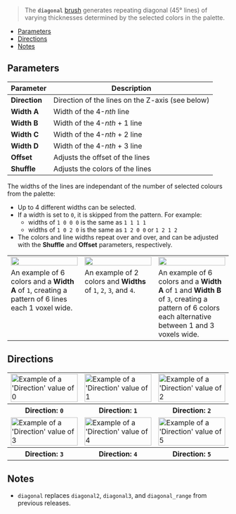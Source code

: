 > The **`diagonal`** [brush](Brush-Shaders) generates repeating diagonal (45° lines) of varying thicknesses determined by the selected colors in the palette.

<!-- TOC -->
- [Parameters](#parameters)
- [Directions](#directions)
- [Notes](#notes)

## Parameters

Parameter | Description
--------- | -----------
**Direction** | Direction of the lines on the Z-axis (see below)
**Width A** | Width of the 4-<em>nth</em> line
**Width B** | Width of the 4-<em>nth</em> + 1 line
**Width C** | Width of the 4-<em>nth</em> + 2 line
**Width D** | Width of the 4-<em>nth</em> + 3 line
**Offset** | Adjusts the offset of the lines
**Shuffle** | Adjusts the colors of the lines

The widths of the lines are independant of the number of selected colours from the palette:

- Up to 4 different widths can be selected.
- If a width is set to `0`, it is skipped from the pattern. For example:
	- widths of `1 0 0 0` is the same as `1 1 1 1`
	- widths of `1 0 2 0` is the same as `1 2 0 0` or `1 2 1 2`
- The colors and line widths repeat over and over, and can be adjusted with the **Shuffle** and **Offset** parameters, respectively.

<!-- SAMPLE diagonal_examples 3 -->
<table>
	<tr>
		<td width="33.33%"><img width="100%" src="https://s3.amazonaws.com/misc.lachlanmcdonald.com/magicavoxel-shaders/0.11.0/diagonal_1_0_0_0.png" alt=""></td>
		<td width="33.33%"><img width="100%" src="https://s3.amazonaws.com/misc.lachlanmcdonald.com/magicavoxel-shaders/0.11.0/diagonal_1_2_3_4.png" alt=""></td>
		<td width="33.33%"><img width="100%" src="https://s3.amazonaws.com/misc.lachlanmcdonald.com/magicavoxel-shaders/0.11.0/diagonal_1_3_0_0.png" alt=""></td>
	</tr>
	<tr>
		<td valign="top">An example of 6 colors and a <strong>Width A</strong> of <code>1</code>, creating a pattern of 6 lines each 1 voxel wide.</td>
		<td valign="top">An example of 2 colors and <strong>Widths</strong> of <code>1</code>, <code>2</code>, <code>3</code>, and <code>4</code>.</td>
		<td valign="top">An example of 6 colors and a <strong>Width A</strong> of <code>1</code> and <strong>Width B</strong> of <code>3</code>, creating a pattern of 6 colors each alternative between 1 and 3 voxels wide.</td>
	</tr>
</table>
<!-- END -->

## Directions

<!-- SAMPLE diagonal_directions 3 -->
<table>
	<tr>
		<td width="33.33%"><img width="100%" src="https://s3.amazonaws.com/misc.lachlanmcdonald.com/magicavoxel-shaders/0.10.4/diagonal3_direction0.png" alt="Example of a 'Direction' value of 0"></td>
		<td width="33.33%"><img width="100%" src="https://s3.amazonaws.com/misc.lachlanmcdonald.com/magicavoxel-shaders/0.10.4/diagonal3_direction1.png" alt="Example of a 'Direction' value of 1"></td>
		<td width="33.33%"><img width="100%" src="https://s3.amazonaws.com/misc.lachlanmcdonald.com/magicavoxel-shaders/0.10.4/diagonal3_direction2.png" alt="Example of a 'Direction' value of 2"></td>
	</tr>
	<tr>
		<th>Direction: <code>0</code></th>
		<th>Direction: <code>1</code></th>
		<th>Direction: <code>2</code></th>
	</tr>
	<tr>
		<td width="33.33%"><img width="100%" src="https://s3.amazonaws.com/misc.lachlanmcdonald.com/magicavoxel-shaders/0.10.4/diagonal3_direction3.png" alt="Example of a 'Direction' value of 3"></td>
		<td width="33.33%"><img width="100%" src="https://s3.amazonaws.com/misc.lachlanmcdonald.com/magicavoxel-shaders/0.10.4/diagonal3_direction4.png" alt="Example of a 'Direction' value of 4"></td>
		<td width="33.33%"><img width="100%" src="https://s3.amazonaws.com/misc.lachlanmcdonald.com/magicavoxel-shaders/0.10.4/diagonal3_direction5.png" alt="Example of a 'Direction' value of 5"></td>
	</tr>
	<tr>
		<th>Direction: <code>3</code></th>
		<th>Direction: <code>4</code></th>
		<th>Direction: <code>5</code></th>
	</tr>
</table>
<!-- END -->

## Notes

- `diagonal` replaces `diagonal2`, `diagonal3`, and `diagonal_range` from previous releases.
